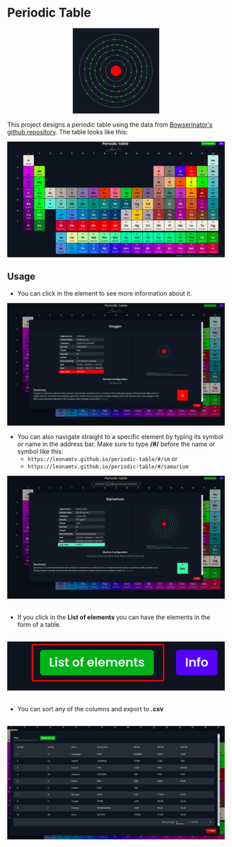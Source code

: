 # Periodic Table

<p align='center'>
    <img width=200 src='periodic-table/src/assets/favicon.png'>
</p>

This project designs a periodic table using the data from <a target=”_blank” href="https://github.com/Bowserinator/Periodic-Table-JSON">Bowserinator's github repository</a>. The table looks like this:

<p align='center'>
    <img src='periodic-table/src/assets/fig5.png'>
</p>

## Usage


* You can click in the element to see more information about it. 
<p align='center'>
  <img src="periodic-table/src/assets/fig1.png">
</p>

* You can also navigate straight to a specific element by typing its symbol or name in the address bar. Make sure to type <b>/#/</b> before the name or symbol like this: 
  * `https://leonamtv.github.io/periodic-table/#/sm` or 
  * `https://leonamtv.github.io/periodic-table/#/samarium`
<p align='center'>
  <img src="periodic-table/src/assets/fig2.png"><br><br>
</p>

* If you click in the <b>List of elements</b> you can have the elements in the form of a table. <br><br>
<p align='center'>
  <img src="periodic-table/src/assets/fig3.png"><br><br>
</p>

* You can sort any of the columns and export to <b>.csv</b><br><br>
<p align='center'>
  <img src="periodic-table/src/assets/fig4.png">
</p>